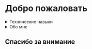 [//]: # (----------HEADER----------)
<h1>Добро пожаловать</h1>

[//]: # (----------HEADER----------)



[//]: # (----------HARD SKILLS----------)

<details>
  <summary>
    Технические навыки
  </summary>
  
  ___
 </details>
 
[//]: # (----------HARD SKILLS----------)



[//]: # (----------ABOUT ME----------)
<details>
  <summary>
    Обо мне
  </summary>

  ___
</details>

[//]: # (----------ABOUT ME----------)

[//]: # (----------END----------)
<h2>Спасибо за внимание</h2>

[//]: # (----------END----------)
